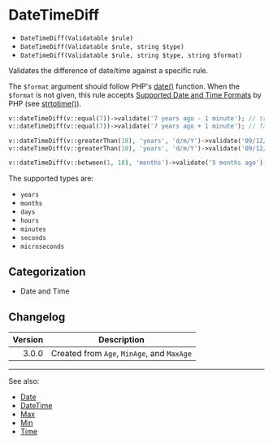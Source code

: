 # DateTimeDiff

- `DateTimeDiff(Validatable $rule)`
- `DateTimeDiff(Validatable $rule, string $type)`
- `DateTimeDiff(Validatable $rule, string $type, string $format)`

Validates the difference of date/time against a specific rule.

The `$format` argument should follow PHP's [date()][] function. When the `$format` is not given, this rule accepts
[Supported Date and Time Formats][] by PHP (see [strtotime()][]).

```php
v::dateTimeDiff(v::equal(7))->validate('7 years ago - 1 minute'); // true
v::dateTimeDiff(v::equal(7))->validate('7 years ago + 1 minute'); // false

v::dateTimeDiff(v::greaterThan(18), 'years', 'd/m/Y')->validate('09/12/1990'); // true
v::dateTimeDiff(v::greaterThan(18), 'years', 'd/m/Y')->validate('09/12/2023'); // false

v::dateTimeDiff(v::between(1, 18), 'months')->validate('5 months ago'); // true
```

The supported types are:

* `years`
* `months`
* `days`
* `hours`
* `minutes`
* `seconds`
* `microseconds`

## Categorization

- Date and Time

## Changelog

| Version | Description                                |
| ------: |--------------------------------------------|
|   3.0.0 | Created from `Age`, `MinAge`, and `MaxAge` |

***
See also:

- [Date](Date.md)
- [DateTime](DateTime.md)
- [Max](Max.md)
- [Min](Min.md)
- [Time](Time.md)

[date()]: http://php.net/date
[DateTimeInterface]: http://php.net/DateTimeInterface
[strtotime()]: http://php.net/strtotime
[Supported Date and Time Formats]: http://php.net/datetime.formats
